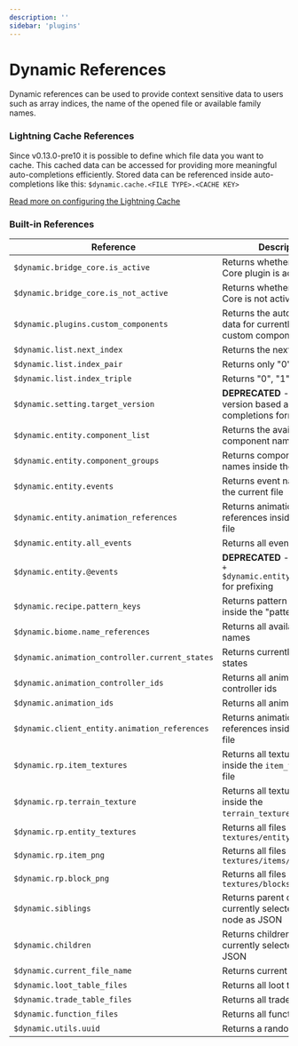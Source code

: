 ```yaml
---
description: ''
sidebar: 'plugins'
---
```


# Dynamic References

Dynamic references can be used to provide context sensitive data to users such as array indices, the name of the opened file or available family names.

### Lightning Cache References

Since v0.13.0-pre10 it is possible to define which file data you want to cache. This cached data can be accessed for providing more meaningful auto-completions efficiently. Stored data can be referenced inside auto-completions like this: `$dynamic.cache.<FILE TYPE>.<CACHE KEY>`

[Read more on configuring the Lightning Cache](/plugin-docs/json/lightning-cache/)

### Built-in References

| Reference                                      | Description                                                                 |
| ---------------------------------------------- | --------------------------------------------------------------------------- |
| `$dynamic.bridge_core.is_active`               | Returns whether bridge. Core plugin is active                               |
| `$dynamic.bridge_core.is_not_active`           | Returns whether bridge. Core is not active                                  |
| `$dynamic.plugins.custom_components`           | Returns the auto-completion data for currently registered custom components |
| `$dynamic.list.next_index`                     | Returns the next array index                                                |
| `$dynamic.list.index_pair`                     | Returns only "0" & "1"                                                      |
| `$dynamic.list.index_triple`                   | Returns "0", "1" & "2"                                                      |
| `$dynamic.setting.target_version`              | **DEPRECATED** - Use format version based auto-completions format instead   |
| `$dynamic.entity.component_list`               | Returns the available component names                                       |
| `$dynamic.entity.component_groups`             | Returns component group names inside the current file                       |
| `$dynamic.entity.events`                       | Returns event names inside the current file                                 |
| `$dynamic.entity.animation_references`         | Returns animation references inside the current file                        |
| `$dynamic.entity.all_events`                   | Returns all event names                                                     |
| `$dynamic.entity.@events`                      | **DEPRECATED** - Use `('@s ' + $dynamic.entity.all_events)` for prefixing   |
| `$dynamic.recipe.pattern_keys`                 | Returns pattern keys defined inside the "pattern" array                     |
| `$dynamic.biome.name_references`               | Returns all available biome names                                           |
| `$dynamic.animation_controller.current_states` | Returns currently defined states                                            |
| `$dynamic.animation_controller_ids`            | Returns all animation controller ids                                        |
| `$dynamic.animation_ids`                       | Returns all animation ids                                                   |
| `$dynamic.client_entity.animation_references`  | Returns animation references inside the current file                        |
| `$dynamic.rp.item_textures`                    | Returns all textures defined inside the `item_texture.json` file            |
| `$dynamic.rp.terrain_texture`                  | Returns all textures defined inside the `terrain_texture.json` file         |
| `$dynamic.rp.entity_textures`                  | Returns all files inside `textures/entity/`                                 |
| `$dynamic.rp.item_png`                         | Returns all files inside `textures/items/`                                  |
| `$dynamic.rp.block_png`                        | Returns all files inside `textures/blocks/`                                 |
| `$dynamic.siblings`                            | Returns parent context of the currently selected JSON node as JSON          |
| `$dynamic.children`                            | Returns childrens of the currently selected node as JSON                    |
| `$dynamic.current_file_name`                   | Returns current file name                                                   |
| `$dynamic.loot_table_files`                    | Returns all loot table files                                                |
| `$dynamic.trade_table_files`                   | Returns all trade table files                                               |
| `$dynamic.function_files`                      | Returns all function files                                                  |
| `$dynamic.utils.uuid`                          | Returns a random uuid                                                       |
